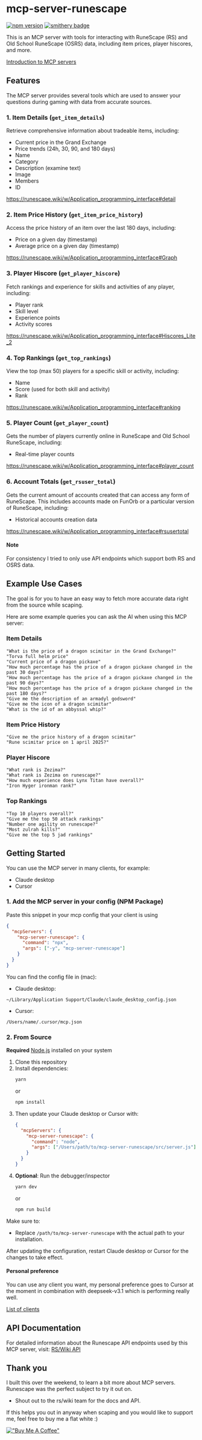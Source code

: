 # mcp-server-runescape
[![npm version](https://badge.fury.io/js/mcp-server-runescape.svg)](https://badge.fury.io/js/mcp-server-runescape)
[![smithery badge](https://smithery.ai/badge/@stefan-xyz/mcp-server-runescape)](https://smithery.ai/server/@stefan-xyz/mcp-server-runescape)

This is an MCP server with tools for interacting with RuneScape (RS) and Old School RuneScape (OSRS) data, including item prices, player hiscores, and more.

[Introduction to MCP servers](https://modelcontextprotocol.io/introduction)

## Features

The MCP server provides several tools which are used to answer your questions during gaming with data from accurate sources.

### 1. Item Details (`get_item_details`)

Retrieve comprehensive information about tradeable items, including:

- Current price in the Grand Exchange
- Price trends (24h, 30, 90, and 180 days)
- Name
- Category
- Description (examine text)
- Image
- Members
- ID

https://runescape.wiki/w/Application_programming_interface#detail

### 2. Item Price History (`get_item_price_history`)

Access the price history of an item over the last 180 days, including:

- Price on a given day (timestamp)
- Average price on a given day (timestamp)

https://runescape.wiki/w/Application_programming_interface#Graph

### 3. Player Hiscore (`get_player_hiscore`)

Fetch rankings and experience for skills and activities of any player, including:

- Player rank
- Skill level
- Experience points
- Activity scores

https://runescape.wiki/w/Application_programming_interface#Hiscores_Lite_2

### 4. Top Rankings (`get_top_rankings`)

View the top (max 50) players for a specific skill or activity, including:

- Name
- Score (used for both skill and activity)
- Rank

https://runescape.wiki/w/Application_programming_interface#ranking

### 5. Player Count (`get_player_count`)

Gets the number of players currently online in RuneScape and Old School RuneScape, including:

- Real-time player counts

https://runescape.wiki/w/Application_programming_interface#player_count

### 6. Account Totals (`get_rsuser_total`)

Gets the current amount of accounts created that can access any form of RuneScape. This includes accounts made on FunOrb or a particular version of RuneScape, including:

- Historical accounts creation data

https://runescape.wiki/w/Application_programming_interface#rsusertotal

#### Note

For consistency I tried to only use API endpoints which support both RS and OSRS data.

## Example Use Cases

The goal is for you to have an easy way to fetch more accurate data right from the source while scaping.

Here are some example queries you can ask the AI when using this MCP server:

### Item Details

```
"What is the price of a dragon scimitar in the Grand Exchange?"
"Torva full helm price"
"Current price of a dragon pickaxe"
"How much percentage has the price of a dragon pickaxe changed in the past 30 days?"
"How much percentage has the price of a dragon pickaxe changed in the past 90 days?"
"How much percentage has the price of a dragon pickaxe changed in the past 180 days?"
"Give me the description of an armadyl godsword"
"Give me the icon of a dragon scimitar"
"What is the id of an abbyssal whip?"
```

### Item Price History

```
"Give me the price history of a dragon scimitar"
"Rune scimitar price on 1 april 2025?"
```

### Player Hiscore

```
"What rank is Zezima?"
"What rank is Zezima on runescape?"
"How much experience does Lynx Titan have overall?"
"Iron Hyger ironman rank?"
```

### Top Rankings

```
"Top 10 players overall?"
"Give me the top 50 attack rankings"
"Number one agility on runescape?"
"Most zulrah kills?"
"Give me the top 5 jad rankings"
```

## Getting Started

You can use the MCP server in many clients, for example:

- Claude desktop
- Cursor

### 1. Add the MCP server in your config (NPM Package)

Paste this snippet in your mcp config that your client is using

```json
{
  "mcpServers": {
    "mcp-server-runescape": {
      "command": "npx",
      "args": ["-y", "mcp-server-runescape"]
    }
  }
}
```

You can find the config file in (mac):

- Claude desktop:

`~/Library/Application Support/Claude/claude_desktop_config.json`

- Cursor:

`/Users/name/.cursor/mcp.json`

### 2. From Source

**Required** [Node.js](https://nodejs.org/en) installed on your system

1. Clone this repository
2. Install dependencies:
   ```bash   
   yarn
   ```
   or
   ```bash   
   npm install
   ```
3. Then update your Claude desktop or Cursor with:
   ```json
   {
     "mcpServers": {
       "mcp-server-runescape": {
         "command": "node",
         "args": ["/Users/path/to/mcp-server-runescape/src/server.js"]
       }
     }
   }
   ```
4. **Optional**: Run the debugger/inspector
   ```bash
   yarn dev
   ```
   or
   ```bash   
   npm run build
   ```

Make sure to:

- Replace `/path/to/mcp-server-runescape` with the actual path to your installation.

After updating the configuration, restart Claude desktop or Cursor for the changes to take effect.

#### Personal preference

You can use any client you want, my personal preference goes to Cursor at the moment in combination with deepseek-v3.1 which is performing really well.

[List of clients](https://modelcontextprotocol.io/clients)

## API Documentation

For detailed information about the Runescape API endpoints used by this MCP server, visit:
[RS/Wiki API](https://runescape.wiki/w/Application_programming_interface)

## Thank you

I built this over the weekend, to learn a bit more about MCP servers. Runescape was the perfect subject to try it out on.

- Shout out to the rs/wiki team for the docs and API.

If this helps you out in anyway when scaping and you would like to support me, feel free to buy me a flat white :)

[!["Buy Me A Coffee"](https://www.buymeacoffee.com/assets/img/custom_images/orange_img.png)](https://buymeacoffee.com/stefanxyz)
